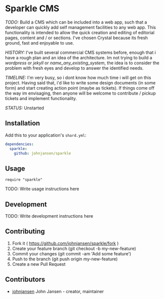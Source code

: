 # Sparkle CMS


*TODO:* Build a CMS which can be included into a web app, such that a developer can quickly add self management facilities to any web app. This functionality is intended to allow the quick creation and editing of editorial pages, content and / or sections. I've chosen Crystal because its fresh ground, fast and enjoyable to use.

*HISTORY:* I've built several commercial CMS systems before, enough that i have a rough plan and an idea of the architecture. Im not trying to build a *wordpress* or *jekyll* or *name_any_existing_system*, the idea is to consider the problem with fresh eyes and develop to answer the identified needs.

*TIMELINE:* I'm very busy, so i dont know how much time i will get on this project. Having said that, i'd like to write some design documents (in some form) and start creating action point (maybe as tickets). If things come off the way im envisaging, then anyone will be welcome to contribute / pickup tickets and implement functionality.

*STATUS:* Unstarted

## Installation


Add this to your application's `shard.yml`:

```yaml
dependencies:
  sparkle:
    github: johnjansen/sparkle
```


## Usage


```crystal
require "sparkle"
```


TODO: Write usage instructions here

## Development

TODO: Write development instructions here

## Contributing

1. Fork it ( https://github.com/johnjansen/sparkle/fork )
2. Create your feature branch (git checkout -b my-new-feature)
3. Commit your changes (git commit -am 'Add some feature')
4. Push to the branch (git push origin my-new-feature)
5. Create a new Pull Request

## Contributors

- [johnjansen](https://github.com/johnjansen) John Jansen - creator, maintainer
